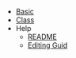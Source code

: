 * [Basic](A1/1_readme)
* [Class](A2/1_readme)
* Help
	* [README](README)
	* [Editing Guid](A0/1_readme)
